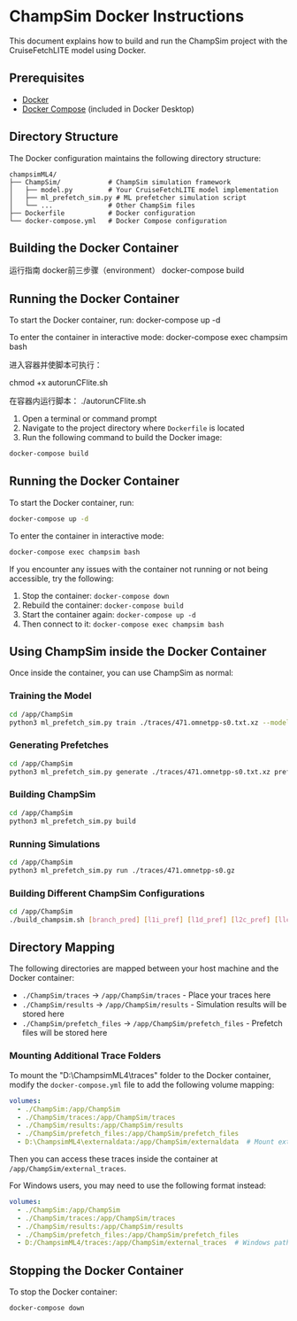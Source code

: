 # ChampSim Docker Instructions

This document explains how to build and run the ChampSim project with the CruiseFetchLITE model using Docker.

## Prerequisites

- [Docker](https://www.docker.com/products/docker-desktop/)
- [Docker Compose](https://docs.docker.com/compose/install/) (included in Docker Desktop)

## Directory Structure

The Docker configuration maintains the following directory structure:

```
champsimML4/
├── ChampSim/            # ChampSim simulation framework
│   ├── model.py         # Your CruiseFetchLITE model implementation
│   ├── ml_prefetch_sim.py # ML prefetcher simulation script
│   └── ...              # Other ChampSim files
├── Dockerfile           # Docker configuration
└── docker-compose.yml   # Docker Compose configuration
```

## Building the Docker Container

运行指南
docker前三步骤（environment）
docker-compose build
## Running the Docker Container

To start the Docker container, run:
docker-compose up -d

To enter the container in interactive mode:
docker-compose exec champsim bash

进入容器并使脚本可执行：


chmod +x autorunCFlite.sh


在容器内运行脚本：
  ./autorunCFlite.sh


1. Open a terminal or command prompt
2. Navigate to the project directory where `Dockerfile` is located
3. Run the following command to build the Docker image:

```bash
docker-compose build
```

## Running the Docker Container

To start the Docker container, run:

```bash
docker-compose up -d
```

To enter the container in interactive mode:

```bash
docker-compose exec champsim bash
```

If you encounter any issues with the container not running or not being accessible, try the following:

1. Stop the container: `docker-compose down`
2. Rebuild the container: `docker-compose build`
3. Start the container again: `docker-compose up -d`
4. Then connect to it: `docker-compose exec champsim bash`

## Using ChampSim inside the Docker Container

Once inside the container, you can use ChampSim as normal:

### Training the Model

```bash
cd /app/ChampSim
python3 ml_prefetch_sim.py train ./traces/471.omnetpp-s0.txt.xz --model ./model/model_471
```


### Generating Prefetches

```bash
cd /app/ChampSim
python3 ml_prefetch_sim.py generate ./traces/471.omnetpp-s0.txt.xz prefetches_471.txt --model ./model/model_471
```

### Building ChampSim

```bash
cd /app/ChampSim
python3 ml_prefetch_sim.py build
```

### Running Simulations

```bash
cd /app/ChampSim
python3 ml_prefetch_sim.py run ./traces/471.omnetpp-s0.gz
```

### Building Different ChampSim Configurations

```bash
cd /app/ChampSim
./build_champsim.sh [branch_pred] [l1i_pref] [l1d_pref] [l2c_pref] [llc_pref] [llc_repl] [num_core]
```

## Directory Mapping

The following directories are mapped between your host machine and the Docker container:

- `./ChampSim/traces` → `/app/ChampSim/traces` - Place your traces here
- `./ChampSim/results` → `/app/ChampSim/results` - Simulation results will be stored here
- `./ChampSim/prefetch_files` → `/app/ChampSim/prefetch_files` - Prefetch files will be stored here

### Mounting Additional Trace Folders

To mount the "D:\ChampsimML4\traces" folder to the Docker container, modify the `docker-compose.yml` file to add the following volume mapping:

```yaml
volumes:
  - ./ChampSim:/app/ChampSim
  - ./ChampSim/traces:/app/ChampSim/traces
  - ./ChampSim/results:/app/ChampSim/results
  - ./ChampSim/prefetch_files:/app/ChampSim/prefetch_files
  - D:\ChampsimML4\externaldata:/app/ChampSim/externaldata  # Mount external traces folder
```

Then you can access these traces inside the container at `/app/ChampSim/external_traces`.

For Windows users, you may need to use the following format instead:

```yaml
volumes:
  - ./ChampSim:/app/ChampSim
  - ./ChampSim/traces:/app/ChampSim/traces
  - ./ChampSim/results:/app/ChampSim/results
  - ./ChampSim/prefetch_files:/app/ChampSim/prefetch_files
  - D:/ChampsimML4/traces:/app/ChampSim/external_traces  # Windows path format
```

## Stopping the Docker Container

To stop the Docker container:

```bash
docker-compose down

